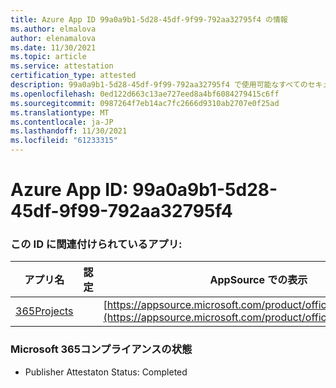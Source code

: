 ```yaml
---
title: Azure App ID 99a0a9b1-5d28-45df-9f99-792aa32795f4 の情報
ms.author: elmalova
author: elenamalova
ms.date: 11/30/2021
ms.topic: article
ms.service: attestation
certification_type: attested
description: 99a0a9b1-5d28-45df-9f99-792aa32795f4 で使用可能なすべてのセキュリティおよびコンプライアンス情報。
ms.openlocfilehash: 0ed122d663c13ae727eed8a4bf6084279415c6ff
ms.sourcegitcommit: 0987264f7eb14ac7fc2666d9310ab2707e0f25ad
ms.translationtype: MT
ms.contentlocale: ja-JP
ms.lasthandoff: 11/30/2021
ms.locfileid: "61233315"
---
```

# <a name="azure-app-id-99a0a9b1-5d28-45df-9f99-792aa32795f4"></a>Azure App ID: 99a0a9b1-5d28-45df-9f99-792aa32795f4


### <a name="apps-associated-with-this-id"></a>この ID に関連付けられているアプリ:
| **アプリ名** | **認定** | **AppSource での表示** |
|--------------|---------------|-----------------------|
| [365Projects](https://docs.microsoft.com/microsoft-365-app-certification/forward/WA200002160) |  | [https://appsource.microsoft.com/product/office/WA200002160](https://appsource.microsoft.com/product/office/WA200002160) |

### <a name="microsoft-365-app-compliance-status"></a>Microsoft 365コンプライアンスの状態
- Publisher Attestaton Status: Completed
